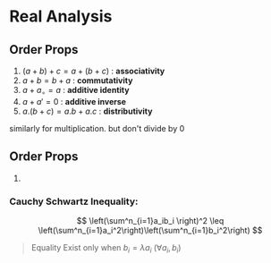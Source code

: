 # Real Analysis 
## Order Props
1. $(a + b) + c = a + (b + c)$  : **associativity**
2. $a +b = b + a$  : **commutativity**
3.  $a + a_\circ = a$ : **additive identity**
4. $a + a' = 0$ : **additive inverse**
5.  $a.(b+c) = a.b + a.c$ : **distributivity**

similarly for multiplication. but don't divide by 0
## Order Props
1. 

### Cauchy Schwartz Inequality:
$$
\left(\sum^n_{i=1}a_ib_i \right)^2  \leq \left(\sum^n_{i=1}a_i^2\right)\left(\sum^n_{i=1}b_i^2\right)
$$
> Equality Exist only when $b_i = \lambda a_i \text{  }(\forall  a_i,b_i)$
<!--stackedit_data:
eyJoaXN0b3J5IjpbLTE2Mzg0OTkzNTksLTE3MTY5NDA3NTQsMT
UxODU4OTEwMl19
-->